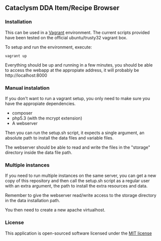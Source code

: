 ## Cataclysm DDA Item/Recipe Browser




### Installation

This can be used in a [Vagrant](https://www.vagrantup.com/) environment. The current scripts provided have been tested on the official ubuntu/trusty32 vagrant box.

To setup and run the environment, execute:

```
vagrant up
```

Everything should be up and running in a few minutes, you should be able to access the webapp at the appropiate address, it will probably be http://localhost:8000

### Manual instalation

If you don't want to run a vagrant setup, you only need to make sure you
have the appropiate dependencies.

* composer
* php5.3 (with the mcrypt extension)
* A webserver

Then you can run the setup.sh script, it expects a single argument, an
absolute path to install the data files and variable files.

The webserver should be able to read and write the files in the "storage"
directory inside the data file path.

### Multiple instances

If you need to run multiple instances on the same server, you can get a new
copy of this repository and then call the setup.sh script as a regular user
with an extra argument, the path to install the extra resources and data. 

Remember to give the webserver read/write access to the storage directory
in the data installation path.

You then need to create a new apache virtualhost.

### License

This application is open-sourced software licensed under the [MIT license](http://opensource.org/licenses/MIT)
